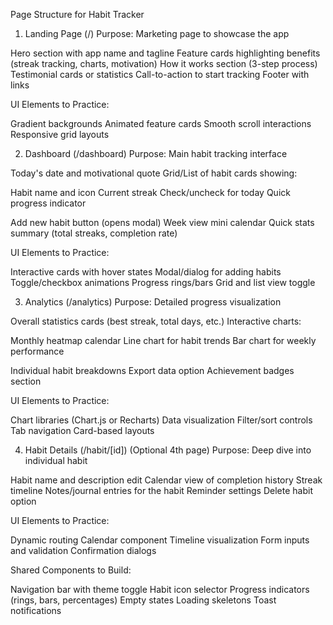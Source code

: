 Page Structure for Habit Tracker
1. Landing Page (/)
Purpose: Marketing page to showcase the app

Hero section with app name and tagline
Feature cards highlighting benefits (streak tracking, charts, motivation)
How it works section (3-step process)
Testimonial cards or statistics
Call-to-action to start tracking
Footer with links

UI Elements to Practice:

Gradient backgrounds
Animated feature cards
Smooth scroll interactions
Responsive grid layouts

2. Dashboard (/dashboard)
Purpose: Main habit tracking interface

Today's date and motivational quote
Grid/List of habit cards showing:

Habit name and icon
Current streak
Check/uncheck for today
Quick progress indicator


Add new habit button (opens modal)
Week view mini calendar
Quick stats summary (total streaks, completion rate)

UI Elements to Practice:

Interactive cards with hover states
Modal/dialog for adding habits
Toggle/checkbox animations
Progress rings/bars
Grid and list view toggle

3. Analytics (/analytics)
Purpose: Detailed progress visualization

Overall statistics cards (best streak, total days, etc.)
Interactive charts:

Monthly heatmap calendar
Line chart for habit trends
Bar chart for weekly performance


Individual habit breakdowns
Export data option
Achievement badges section

UI Elements to Practice:

Chart libraries (Chart.js or Recharts)
Data visualization
Filter/sort controls
Tab navigation
Card-based layouts

4. Habit Details (/habit/[id]) (Optional 4th page)
Purpose: Deep dive into individual habit

Habit name and description edit
Calendar view of completion history
Streak timeline
Notes/journal entries for the habit
Reminder settings
Delete habit option

UI Elements to Practice:

Dynamic routing
Calendar component
Timeline visualization
Form inputs and validation
Confirmation dialogs

Shared Components to Build:

Navigation bar with theme toggle
Habit icon selector
Progress indicators (rings, bars, percentages)
Empty states
Loading skeletons
Toast notifications